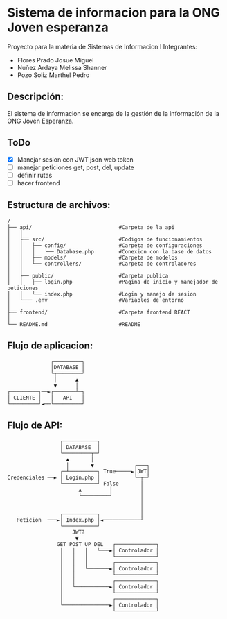 # Sistema de informacion para la ONG Joven esperanza
Proyecto para la materia de Sistemas de Informacion I
Integrantes:
- Flores Prado Josue Miguel
- Nuñez Ardaya Melissa Shanner
- Pozo Soliz Marthel Pedro

## Descripción:
El sistema de informacion se encarga de la gestión de la información de la ONG Joven Esperanza.

## ToDo
- [x] Manejar sesion con JWT json web token
- [ ] manejar peticiones get, post, del, update
- [ ] definir rutas
- [ ] hacer frontend

## Estructura de archivos:
```
/
├── api/                            #Carpeta de la api
│   │
│   ├── src/                        #Codigos de funcionamientos
│   │   ├── config/                 #Carpeta de configuraciones
│   │   │   └── Database.php        #Conexion con la base de datos
│   │   ├── models/                 #Carpeta de modelos
│   │   └── controllers/            #Carpeta de controladores
│   │
│   ├── public/                     #Carpeta publica
│   │   ├── login.php               #Pagina de inicio y manejador de peticiones
│   │   └── index.php               #Login y manejo de sesion
│   └─── .env                       #Variables de entorno
│
├── frontend/                       #Carpeta frontend REACT
│
└── README.md                       #README
```

## Flujo de aplicacion:
```
              ┌─────────┐
              │DATABASE │
              └┬────────┘
               │      ▲  
               ▼      │  
┌─────────┐──►┌───────┴─┐
│ CLIENTE │   │   API   │
└─────────┘◄──└─────────┘
```

## Flujo de API:
```
                 ┌───────────┐                   
                 │ DATABASE  │                   
                 └─────────┬─┘                   
                   ▲       │                     
                   │       ▼             ┌───┐   
                 ┌─┴─────────┐ True─────►│JWT│   
Credenciales ──► │ Login.php │           └─┬─┘   
                 └───────────┘ False       │     
                       ▲         │         │     
                       └─────────┘         │     
                                           │     
                                           │     
                 ┌───────────┐             │     
   Peticion  ───►│ Index.php │◄────────────┘     
                 └───────────┘                   
                     JWT?                        
                      ▼                          
                GET POST UP DEL   ┌─────────────┐
                 │   │   │   └───►│ Controlador │
                 │   │   │        └─────────────┘
                 │   │   │        ┌─────────────┐
                 │   │   └───────►│ Controlador │
                 │   │            └─────────────┘
                 │   │            ┌─────────────┐
                 │   └───────────►│ Controlador │
                 │                └─────────────┘
                 │                ┌─────────────┐
                 └───────────────►│ Controlador │
                                  └─────────────┘
```
